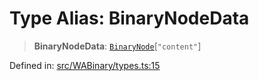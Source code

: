 # Type Alias: BinaryNodeData

> **BinaryNodeData**: [`BinaryNode`](BinaryNode.md)\[`"content"`\]

Defined in: [src/WABinary/types.ts:15](https://github.com/Fokusdotid/bail/blob/3856b89f13bbe82f2e10396a28cd4ef2089de845/src/WABinary/types.ts#L15)
